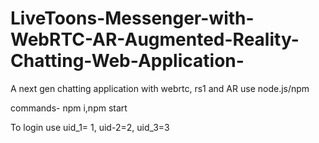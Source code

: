 # LiveToons-Messenger-with-WebRTC-AR-Augmented-Reality-Chatting-Web-Application-
A next gen chatting application with webrtc, rs1 and AR
use node.js/npm

commands- npm i,npm start
         
        
        
To login use uid_1= 1, uid-2=2, uid_3=3
      
